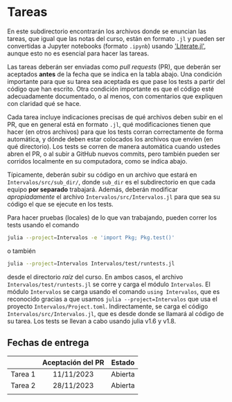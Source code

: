 # Tareas

En este subdirectorio encontrarán los archivos donde se enuncian las tareas, que igual que las notas del curso, están en formato `.jl` y pueden ser convertidas a Jupyter notebooks (formato `.ipynb`) usando ['Literate.jl'](https://github.com/fredrikekre/Literate.jl), aunque esto no es esencial para hacer las tareas.

Las tareas deberán ser enviadas como *pull requests* (PR), que deberán ser aceptados **antes** de la fecha que se indica en la tabla abajo. Una condición importante para que su tarea sea aceptada es que pase los tests a partir del código que han escrito. Otra condición importante es que el código esté adecuadamente documentado, o al menos, con comentarios que expliquen con claridad qué se hace.

Cada tarea incluye indicaciones precisas de qué archivos deben subir en el PR, que en general está en formato `.jl`, qué modificaciones tienen que hacer (en otros archivos) para que los tests corran correctamente de forma automática, y dónde deben estar colocados los archivos que envíen (en qué directorio). Los tests se corren de manera automática cuando ustedes abren el PR, o al subir a GitHub nuevos commits, pero también pueden ser corridos localmente en su computadora, como se indica abajo.

Típicamente, deberán subir su código en un archivo que estará en `Intervalos/src/sub_dir/`, donde `sub_dir` es el subdirectorio en que cada equipo **por separado** trabajará. Además, deberán modificar *apropiadamente* el archivo `Intervalos/src/Intervalos.jl` para que sea su código el que se ejecute en los tests.

Para hacer pruebas (locales) de lo que van trabajando, pueden correr los tests usando el comando
```bash
julia --project=Intervalos -e 'import Pkg; Pkg.test()'
```
o también
```bash
julia --project=Intervalos Intervalos/test/runtests.jl
```
desde el directorio *raíz* del curso. En ambos casos, el archivo `Intervalos/test/runtests.jl` se corre y carga el módulo `Intervalos`. El módulo `Intervalos` se carga usando el comando `using Intervalos`, que es reconocido gracias a que usamos `julia --project=Intervalos` que usa el proyecto `Intervalos/Project.toml`. Indirectamente, se carga el código `Intervalos/src/Intervalos.jl`, que es desde donde se llamará al código de su tarea. Los tests se llevan a cabo usando julia v1.6 y v1.8.

## Fechas de entrega

|                   | Aceptación del PR  |         Estado         |
|:------------------|:------------------:|:----------------------:|
|        Tarea 1    |  11/11/2023        | Abierta    |
|        Tarea 2    |  28/11/2023        | Abierta    |
| | |